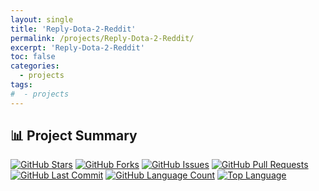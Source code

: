 ```yaml
---
layout: single
title: 'Reply-Dota-2-Reddit'
permalink: /projects/Reply-Dota-2-Reddit/
excerpt: 'Reply-Dota-2-Reddit'
toc: false
categories:
  - projects
tags:
#  - projects
---
```


## 📊 Project Summary

[![GitHub Stars](https://img.shields.io/github/stars/nntin/Reply-Dota-2-Reddit?style=flat-square)](https://github.com/nntin/Reply-Dota-2-Reddit/stargazers)
[![GitHub Forks](https://img.shields.io/github/forks/nntin/Reply-Dota-2-Reddit?style=flat-square)](https://github.com/nntin/Reply-Dota-2-Reddit/network)
[![GitHub Issues](https://img.shields.io/github/issues/nntin/Reply-Dota-2-Reddit?style=flat-square)](https://github.com/nntin/Reply-Dota-2-Reddit/issues)
[![GitHub Pull Requests](https://img.shields.io/github/issues-pr/nntin/Reply-Dota-2-Reddit?style=flat-square)](https://github.com/nntin/Reply-Dota-2-Reddit/pulls)
[![GitHub Last Commit](https://img.shields.io/github/last-commit/nntin/Reply-Dota-2-Reddit?style=flat-square)](https://github.com/nntin/Reply-Dota-2-Reddit/commits)
[![GitHub Language Count](https://img.shields.io/github/languages/count/nntin/Reply-Dota-2-Reddit?style=flat-square)](https://github.com/nntin/Reply-Dota-2-Reddit)
[![Top Language](https://img.shields.io/github/languages/top/nntin/Reply-Dota-2-Reddit?style=flat-square)](https://github.com/nntin/Reply-Dota-2-Reddit)
